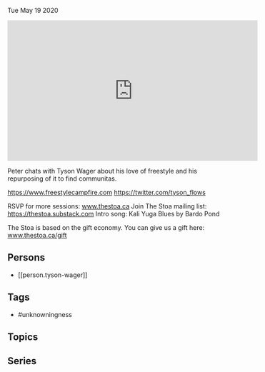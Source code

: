 



Tue May 19 2020

<iframe width="560" height="315" src="https://www.youtube.com/embed/72jqDFKsbkM" title="Flowing with Unknowningness w/ Tyson Wager" frameborder="0" allow="accelerometer; autoplay; clipboard-write; encrypted-media; gyroscope; picture-in-picture" allowfullscreen ></iframe>

Peter chats with Tyson Wager about his love of freestyle and his repurposing of it to find communitas.

https://www.freestylecampfire.com
https://twitter.com/tyson_flows

RSVP for more sessions: www.thestoa.ca
Join The Stoa mailing list: https://thestoa.substack.com
Intro song: Kali Yuga Blues by Bardo Pond

The Stoa is based on the gift economy. You can give us a gift here: www.thestoa.ca/gift

## Persons

- [[person.tyson-wager]]

## Tags

- #unknowningness

## Topics



## Series



